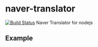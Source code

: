 # naver-translator
[![Build Status](https://travis-ci.org/Hana-Lee/naver-translator.svg?branch=master)](https://travis-ci.org/Hana-Lee/naver-translator)
Naver Translator for nodejs
## Example
